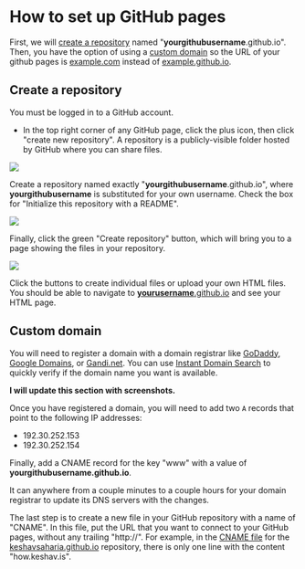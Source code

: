 # How to set up GitHub pages

First, we will [create a repository](#create-a-repository) named "**yourgithubusername**.github.io". Then, you have the option of using a [custom domain](#custom-domain) so the URL of your github pages is [example.com](http://example.com) instead of [example.github.io](http://example.github.io).

## Create a repository

You must be logged in to a GitHub account. 

- In the top right corner of any GitHub page, click the plus icon, then click "create new repository". A repository is a publicly-visible folder hosted by GitHub where you can share files.

![](https://keshavsaharia.github.io/image/new-repository.png)

Create a repository named exactly "**yourgithubusername**.github.io", where **yourgithubusername** is substituted for your own username. Check the box for "Initialize this repository with a README". 

![](https://keshavsaharia.github.io/image/create-github-pages-repository.png)

Finally, click the green "Create repository" button, which will bring you to a page showing the files in your repository.

![](https://keshavsaharia.github.io/image/github-pages-repository.png)

Click the buttons to create individual files or upload your own HTML files. You should be able to navigate to [**yourusername**.github.io](https://keshavsaharia.github.io/) and see your HTML page.

## Custom domain

You will need to register a domain with a domain registrar like [GoDaddy](https://www.godaddy.com/), [Google Domains](https://domains.google/), or [Gandi.net](https://gandi.net). You can use [Instant Domain Search](https://instantdomainsearch.com) to quickly verify if the domain name you want is available.

**I will update this section with screenshots.**

Once you have registered a domain, you will need to add two `A` records that point to the following IP addresses:

- 192.30.252.153
- 192.30.252.154

Finally, add a CNAME record for the key "www" with a value of **yourgithubusername.github.io**. 

It can anywhere from a couple minutes to a couple hours for your domain registrar to update its DNS servers with the changes.

The last step is to create a new file in your GitHub repository with a name of "CNAME". In this file, put the URL that you want to connect to your GitHub pages, without any trailing "http://". For example, in the [CNAME file](https://github.com/keshavsaharia/keshavsaharia.github.io/blob/master/CNAME) for the [keshavsaharia.github.io](https://github.com/keshavsaharia/keshavsaharia.github.io) repository, there is only one line with the content "how.keshav.is".
